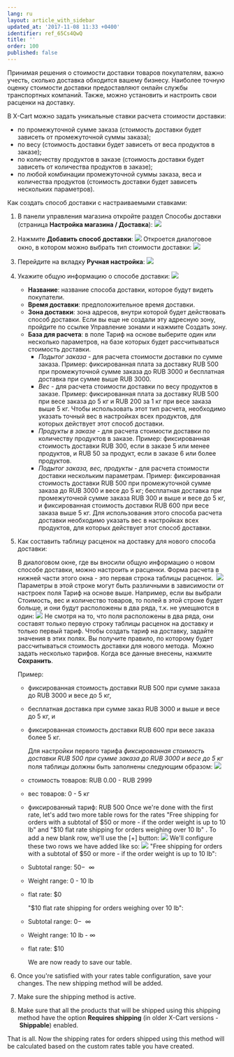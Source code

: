 ```yaml
---
lang: ru
layout: article_with_sidebar
updated_at: '2017-11-08 11:33 +0400'
identifier: ref_65Cs4QwQ
title: ''
order: 100
published: false
---
```

Принимая решения о стоимости доставки товаров покупателям, важно учесть, сколько доставка обходится вашему бизнесу. Наиболее точную оценку стоимости доставки предоставляют онлайн службы транспортных компаний. Также, можно установить и настроить свои расценки на доставку. 

В X-Cart можно задать уникальные ставки расчета стоимости доставки:

*   по промежуточной сумме заказа (стоимость доставки будет зависеть от промежуточной суммы заказа);
*   по весу (стоимость доставки будет зависеть от веса продуктов в заказе);
*   по количеству продуктов в заказе (стоимость доставки будет зависеть от количества продуктов в заказе);
*   по любой комбинации промежуточной суммы заказа, веса и количества продуктов (стоимость доставки будет зависеть нескольких параметров).

Как создать способ доставки с настраиваемыми ставками:

1.  В панели управления магазина откройте раздел Способы доставки (страница **Настройка магазина / Доставка**):
    ![]({{site.baseurl}}/attachments/9306242/9437466.png)
2.  Нажмите **Добавить способ доставки**:
    ![]({{site.baseurl}}/attachments/9306242/9437467.png)
    Откроется диалоговое окно, в котором можно выбрать тип стоимости доставки:
    ![]({{site.baseurl}}/attachments/9306242/9437468.png)
3.  Перейдите на вкладку **Ручная настройка**:
    ![]({{site.baseurl}}/attachments/9306242/9437469.png)
4.  Укажите общую информацию о способе доставки:
    ![]({{site.baseurl}}/attachments/9306242/9437470.png)

    *   **Название**: название способа доставки, которое будут видеть покупатели.
    *   **Время доставки**: предположительное время доставки.
    *   **Зона доставки**: зона адресов, внутри которой будет действовать способ доставки. Если вы еще не создали эту адресную зону, пройдите по ссылке Управление зонами и нажмите Создать зону.
    *   **База для расчета**: в поле Тариф на основе выберите один или несколько параметров, на базе которых будет рассчитываться стоимость доставки.
        *   _Подытог заказа_ - для расчета стоимости доставки по сумме заказа. Пример: фиксированная плата за доставку RUB 500 при промежуточной сумме заказа до RUB 3000 и бесплатная доставка при сумме выше RUB 3000.
        *   _Вес_ - для расчета стоимости доставки по весу продуктов в заказе. Пример:  фиксированная плата за доставку RUB 500 при весе заказа до 5 кг и RUB 200 за 1 кг при весе заказа выше 5 кг. Чтобы использовать этот тип расчета, необходимо указать точный вес в настройках всех продуктов, для которых действует этот способ доставки.
        *   _Продукты в  заказе_ - для расчета стоимости доставки по количеству продуктов в заказе. Пример: фиксированная стоимость доставки RUB 300, если в заказе 5 или менее продуктов, и RUB 50 за продукт, если в заказе 6 или более продуктов.
        *   _Подытог заказа, вес, продукты_ - для расчета стоимости доставки нескольким параметрам. Пример: фиксированная стоимость доставки RUB 500 при промежуточной сумме заказа до RUB 3000 и весе до 5 кг; бесплатная доставка при промежуточной сумме заказа RUB 300 и выше и весе до 5 кг, и фиксированная стоимость доставки RUB 600 при весе заказа выше 5 кг. Для использования этого способа расчета доставки необходимо указать вес в настройках  всех продуктов, для которых действует этот способ доставки.

5.  Как составить таблицу расценок на доставку для нового способа доставки:

    В диалоговом окне, где вы вносили общую информацию о новом способе доставки, можно настроить и расценки. Форма расчета в нижней части этого окна - это первая строка таблицы расценок. 
    ![]({{site.baseurl}}/attachments/9306242/9437471.png)
    Параметры в этой строке могут быть различными в зависимости от настроек поля Тариф на основе выше. Например, если вы выбрали Стоимость, вес и количество товаров, то полей в этой строке будет больше, и они будут расположены в два ряда, т.к. не умещаются в один:
    ![]({{site.baseurl}}/attachments/9306242/9437472.png)
    Не смотря на то, что поля расположены в два ряда, они составят только первую строку таблицы расценок на доставку и только первый тариф.
    Чтобы создать тариф на доставку, задайте значения в этих полях. Вы получите правило, по которому будет рассчитываться стоимость доставки для нового метода. 
    Можно задать несколько тарифов. Когда все данные внесены, нажмите **Сохранить**.

    Пример:
    *   фиксированная стоимость доставки RUB 500 при сумме заказа до RUB 3000 и весе  до 5 кг, 
    *   бесплатная доставка при сумме заказ RUB 3000 и выше и весе до 5 кг,
        и 
    *   фиксированная стоимость доставки RUB 600 при весе заказа более 5 кг.

        Для настройки первого тарифа _фиксированная стоимость доставки RUB 500 при сумме заказа до RUB 3000 и весе до 5 кг_ поля таблицы должны быть заполнены следующим образом:
    ![]({{site.baseurl}}/attachments/9306242/9437473.png)
    *   стоимость товаров: RUB 0.00 - RUB 2999 
    *   вес товаров: 0 - 5 кг 
    *   фиксированный тариф: RUB 500
    Once we're done with the first rate, let's add two more table rows for the rates "Free shipping for orders with a subtotal of $50 or more - if the order weight is up to 10 lb" and "$10 flat rate shipping for orders weighing over 10 lb" . To add a new blank row, we'll use the [+] button:
    ![]({{site.baseurl}}/attachments/9306242/9437474.png)
    We'll configure these two rows we have added like so:
    ![]({{site.baseurl}}/attachments/9306242/9437475.png)
    "Free shipping for orders with a subtotal of $50 or more - if the order weight is up to 10 lb":
    *   Subtotal range: $50 - $  ∞
    *   Weight range: 0 - 10 lb
    *   flat rate: $0

        "$10 flat rate shipping for orders weighing over 10 lb":
    *   Subtotal range: $0 - $  ∞
    *   Weight range: 10 lb - ∞ 
    *   flat rate: $10

        We are now ready to save our table.

6.  Once you're satisfied with your rates table configuration, save your changes. The new shipping method will be added.

7.  Make sure the shipping method is active. 

8.  Make sure that all the products that will be shipped using this shipping method have the option **Requires shipping** (in older X-Cart versions - **Shippable**) enabled.

That is all. Now the shipping rates for orders shipped using this method will be calculated based on the custom rates table you have created.

